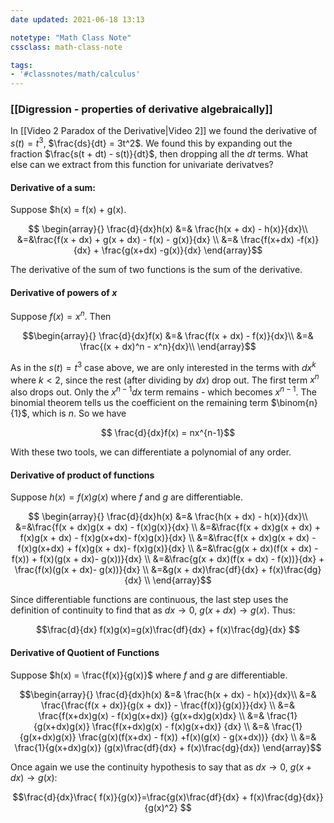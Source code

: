 ```yaml
---
date updated: 2021-06-18 13:13

notetype: "Math Class Note"
cssclass: math-class-note

tags: 
- '#classnotes/math/calculus'
---
```


### [[Digression - properties of derivative algebraically]]

In [[Video 2 Paradox of the Derivative|Video 2]] we found the derivative of $s(t) = t^3$, $\frac{ds}{dt} = 3t^2$. We found this by expanding out the fraction $\frac{s(t + dt) - s(t)}{dt}$, then dropping all the $dt$ terms.  What else can we extract from this function for univariate derivatves?

#### Derivative of a sum:

Suppose $h(x) = f(x) + g(x). 

$$
\begin{array}{} 
\frac{d}{dx}h(x) &=& \frac{h(x + dx) - h(x)}{dx}\\
&=&\frac{f(x + dx) + g(x + dx) - f(x) - g(x)}{dx} \\
&=& \frac{f(x+dx) -f(x)}{dx} + \frac{g(x+dx) -g(x)}{dx}
\end{array}$$

The derivative of the sum of two functions is the sum of the derivative. 

#### Derivative of powers of $x$

Suppose $f(x) = x^n$. Then

$$\begin{array}{} 
\frac{d}{dx}f(x) &=& \frac{f(x + dx) - f(x)}{dx}\\
&=& \frac{(x + dx)^n - x^n}{dx}\\
\end{array}$$

As in the $s(t) = t^3$ case above, we are only interested in the terms with $dx^k$ where $k<2$, since the rest (after dividing by $dx$) drop out. The first term $x^n$ also drops out. Only the $x^{n-1}dx$ term remains - which becomes $x^{n-1}$. The binomial theorem tells us the coefficient on the remaining term $\binom{n}{1}$, which is $n$. So we have 

$$ \frac{d}{dx}f(x) = nx^{n-1}$$

With these two tools, we can differentiate a polynomial of any order. 

#### Derivative of product of functions

Suppose $h(x) = f(x)g(x)$ where $f$ and $g$ are differentiable. 

$$
\begin{array}{} 
\frac{d}{dx}h(x) &=& \frac{h(x + dx) - h(x)}{dx}\\
&=&\frac{f(x + dx)g(x + dx) - f(x)g(x)}{dx} \\
&=&\frac{f(x + dx)g(x + dx) + f(x)g(x + dx) - f(x)g(x+dx)- f(x)g(x)}{dx} \\
&=&\frac{f(x + dx)g(x + dx) - f(x)g(x+dx) + f(x)g(x + dx)- f(x)g(x)}{dx} \\
&=&\frac{g(x + dx)(f(x + dx) - f(x)) + f(x)(g(x + dx)- g(x))}{dx} \\
&=&\frac{g(x + dx)(f(x + dx) - f(x))}{dx} + \frac{f(x)(g(x + dx)- g(x))}{dx} \\
&=&g(x + dx)\frac{df}{dx} + f(x)\frac{dg}{dx} \\
\end{array}$$

Since differentiable functions are continuous, the last step uses the definition of continuity to find that as $dx \to 0$, $g(x+dx) \to g(x)$. Thus:

$$\frac{d}{dx} f(x)g(x)=g(x)\frac{df}{dx} + f(x)\frac{dg}{dx} $$

#### Derivative of Quotient of Functions

Suppose $h(x) = \frac{f(x)}{g(x)}$ where $f$ and $g$ are differentiable. 

$$\begin{array}{} 
\frac{d}{dx}h(x) &=& \frac{h(x + dx) - h(x)}{dx}\\
&=& \frac{\frac{f(x + dx)}{g(x + dx)} - \frac{f(x)}{g(x)}}{dx} \\
&=& \frac{f(x+dx)g(x) - f(x)g(x+dx)} {g(x+dx)g(x)dx} \\
&=& \frac{1}{g(x+dx)g(x)} \frac{f(x+dx)g(x) - f(x)g(x+dx)} {dx} \\
&=& \frac{1}{g(x+dx)g(x)} \frac{g(x)(f(x+dx)  - f(x)) +f(x)(g(x) - g(x+dx))} {dx} \\
&=& \frac{1}{g(x+dx)g(x)} (g(x)\frac{df}{dx} + f(x)\frac{dg}{dx})
\end{array}$$

Once again we use the continuity hypothesis to say that as $dx \to 0$, $g(x+dx) \to g(x)$:

$$\frac{d}{dx}\frac{ f(x)}{g(x)}=\frac{g(x)\frac{df}{dx} + f(x)\frac{dg}{dx}}{g(x)^2}  $$